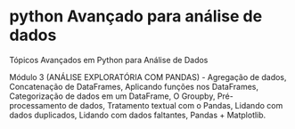 # python Avançado para análise de dados
Tópicos Avançados em Python para Análise de Dados

Módulo 3 (ANÁLISE EXPLORATÓRIA COM PANDAS) - Agregação de dados,  Concatenação de DataFrames, Aplicando funções nos DataFrames, Categorização de dados em um DataFrame,  O Groupby, Pré-processamento de dados,  Tratamento textual com o Pandas,  Lidando com dados duplicados, Lidando com dados faltantes, Pandas + Matplotlib. 
